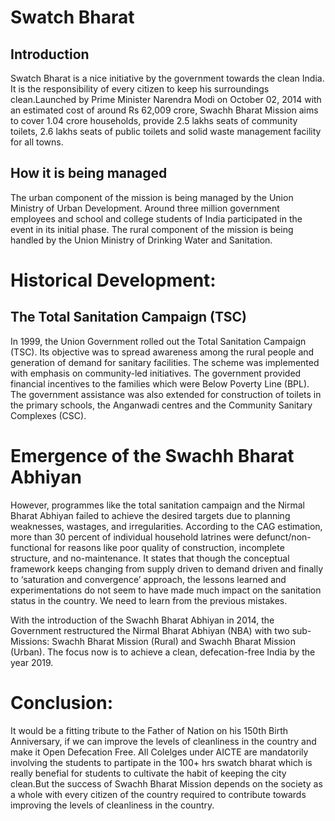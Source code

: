 
# Swatch Bharat 

## Introduction 
Swatch Bharat is a nice initiative by the government towards the clean India. It is the responsibility of every citizen to keep his surroundings clean.Launched by Prime Minister Narendra Modi on October 02, 2014 with an estimated cost of around Rs 62,009 crore, Swachh Bharat Mission aims to cover 1.04 crore households, provide 2.5 lakhs seats of community toilets, 2.6 lakhs seats of public toilets and solid waste management facility for all towns.



## How it is being managed

The urban component of the mission is being managed by the Union Ministry of Urban Development. Around three million government employees and school and college students of India participated in the event in its initial phase. The rural component of the mission is being handled by the Union Ministry of Drinking Water and Sanitation.

# Historical Development:

## The Total Sanitation Campaign (TSC)

In 1999, the Union Government rolled out the Total Sanitation Campaign (TSC). Its objective was to spread awareness among the rural people and generation of demand for sanitary facilities. The scheme was implemented with emphasis on community-led initiatives. The government provided financial incentives to the families which were Below Poverty Line (BPL). The government assistance was also extended for construction of toilets in the primary schools, the Anganwadi centres and the Community Sanitary Complexes (CSC).

# Emergence of the Swachh Bharat Abhiyan

However, programmes like the total sanitation campaign and the Nirmal Bharat Abhiyan failed to achieve the desired targets due to planning weaknesses, wastages, and irregularities. According to the CAG estimation, more than 30 percent of individual household latrines were defunct/non-functional for reasons like poor quality of construction, incomplete structure, and no-maintenance. It states that though the conceptual framework keeps changing from supply driven to demand driven and finally to ‘saturation and convergence’ approach, the lessons learned and experimentations do not seem to have made much impact on the sanitation status in the country. We need to learn from the previous mistakes.

With the introduction of the Swachh Bharat Abhiyan in 2014, the Government restructured the Nirmal Bharat Abhiyan (NBA) with two sub-Missions: Swachh Bharat Mission (Rural) and Swachh Bharat Mission (Urban). The focus now is to achieve a clean, defecation-free India by the year 2019.

# Conclusion:
It would be a fitting tribute to the Father of Nation on his 150th Birth Anniversary, if we can improve the levels of cleanliness in the country and make it Open Defecation Free. All Colelges under AICTE are mandatorily involving the students to partipate in the 100+ hrs swatch bharat which is really benefial for students to cultivate the habit of keeping the city clean.But the success of Swachh Bharat Mission depends on the society as a whole with every citizen of the country required to contribute towards improving the levels of cleanliness in the country.


